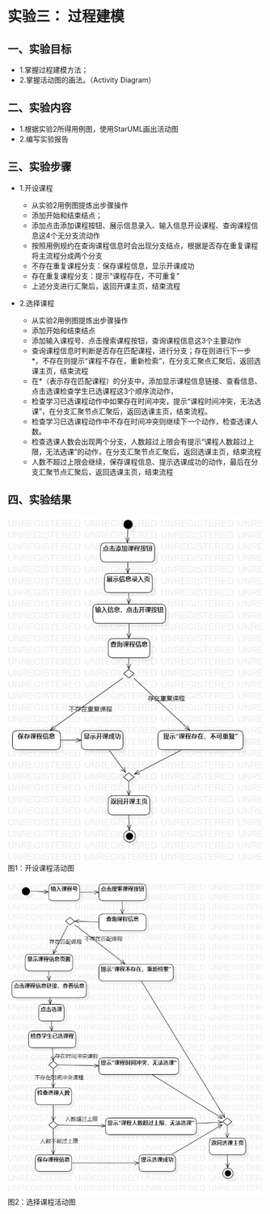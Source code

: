 # 实验三： 过程建模

## 一、实验目标

- 1.掌握过程建模方法；
- 2.掌握活动图的画法。（Activity Diagram）


## 二、实验内容

- 1.根据实验2所得用例图，使用StarUML画出活动图
- 2.编写实验报告

## 三、实验步骤
- 1.开设课程
    - 从实验2用例图提炼出步骤操作
    - 添加开始和结束结点；
    - 添加点击添加课程按钮、展示信息录入、输入信息开设课程、查询课程信息这4个无分支流动作
    - 按照用例规约在查询课程信息时会出现分支结点，根据是否存在重复课程将主流程分成两个分支
    - 不存在重复课程分支：保存课程信息，显示开课成功
    - 存在重复课程分支：提示“课程存在，不可重复”
    - 上述分支进行汇聚后，返回开课主页，结束流程

- 2.选择课程
	- 从实验2用例图提炼出步骤操作 
    - 添加开始和结束结点
    - 添加输入课程号、点击搜索课程按钮，查询课程信息这3个主要动作
    - 查询课程信息时判断是否存在匹配课程，进行分支；存在则进行下一步 *，不存在则提示“课程不存在，重新检索”，在分支汇聚点汇聚后，返回选课主页，结束流程
    - 在*（表示存在匹配课程）的分支中，添加显示课程信息链接、查看信息、点击选课检查学生已选课程这3个顺序流动作，
    - 检查学习已选课程动作中如果存在时间冲突，提示“课程时间冲突，无法选课”，在分支汇聚节点汇聚后，返回选课主页，结束流程。
    - 检查学习已选课程动作中不存在时间冲突则继续下一个动作，检查选课人数。
    - 检查选课人数会出现两个分支，人数超过上限会有提示“课程人数超过上限，无法选课”的动作，在分支汇聚节点汇聚后，返回选课主页，结束流程
    - 人数不超过上限会继续，保存课程信息、提示选课成功的动作，最后在分支汇聚节点汇聚后，返回选课主页，结束流程

## 四、实验结果

![活动图1](./Lab3_ActivityDiagram1.jpg)  
图1：开设课程活动图

![活动图2](./Lab3_ActivityDiagram2.jpg)  
图2：选择课程活动图
